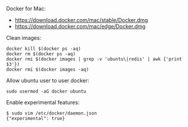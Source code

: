 Docker for Mac:
- https://download.docker.com/mac/stable/Docker.dmg
- https://download.docker.com/mac/edge/Docker.dmg

Clean images:
```
docker kill $(docker ps -aq)
docker rm $(docker ps -aq)
docker rmi $(docker images | grep -v 'ubuntu\|redis' | awk {'print $3'})
docker rmi $(docker images -aq)
```

Allow ubuntu user to user docker:
```
sudo usermod -aG docker ubuntu
```

Enable experimental features:
```
$ sudo vim /etc/docker/daemon.json
{"experimental": true}
```
